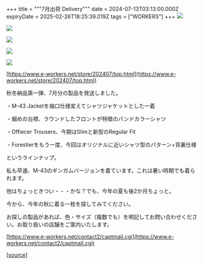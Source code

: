 +++
title = """7月出荷 Delivery"""
date = 2024-07-13T03:13:00.000Z
expiryDate = 2025-02-26T18:25:39.019Z
tags = ["WORKERS"]
+++
[![](https://blogger.googleusercontent.com/img/b/R29vZ2xl/AVvXsEhwm22YtbkM0ty_5ZAaSYcPO46kNQV1a3q4DDe7AL3SWUagf4KYQ2DuNqJj1uXVxBPbiZRBKVqXQvW_hudvGdSHHQkn0DqmUInhYsGdMoqd3DAK4THDdAGoEosCmnUUWc8VJabIT7urZfrGPx-NG80S8DgTbq698OEMqRvhIw8i-f9JQ72zVGe0sWaYkC8/s320/i1-3.jpg)](https://blogger.googleusercontent.com/img/b/R29vZ2xl/AVvXsEhwm22YtbkM0ty_5ZAaSYcPO46kNQV1a3q4DDe7AL3SWUagf4KYQ2DuNqJj1uXVxBPbiZRBKVqXQvW_hudvGdSHHQkn0DqmUInhYsGdMoqd3DAK4THDdAGoEosCmnUUWc8VJabIT7urZfrGPx-NG80S8DgTbq698OEMqRvhIw8i-f9JQ72zVGe0sWaYkC8/s1050/i1-3.jpg)

  

[![](https://blogger.googleusercontent.com/img/b/R29vZ2xl/AVvXsEjt1hOqzuy99RJvq_VyGag6wvuOaw5DLEh7pycWOBrSSxjpFrXdt5jSV2qTD-rfpeqBZbAZXpCPR8gd-EsMfC0_f4dJRqFWQosbyLjlF6INQrWIhTBP_VXw3HjmXM_a6munL2ygGnSWPCjHAdHdyBGbZWfc4bkmcloQIQHqRXHf75quj0BXPk0LTSYR69c/s320/i1-3.jpg)](https://blogger.googleusercontent.com/img/b/R29vZ2xl/AVvXsEjt1hOqzuy99RJvq_VyGag6wvuOaw5DLEh7pycWOBrSSxjpFrXdt5jSV2qTD-rfpeqBZbAZXpCPR8gd-EsMfC0_f4dJRqFWQosbyLjlF6INQrWIhTBP_VXw3HjmXM_a6munL2ygGnSWPCjHAdHdyBGbZWfc4bkmcloQIQHqRXHf75quj0BXPk0LTSYR69c/s1050/i1-3.jpg)

  

[![](https://blogger.googleusercontent.com/img/b/R29vZ2xl/AVvXsEjqirQhzqXQ3vf-Biblc-3lkfYEwAqdiB-HzdTbmfVHbKRaPkbIEPBUHeGqq18xGgYaSxaBHZ5xjdPE8GuKNoPlF-vWtWHy_dChOdqOxaRqTbWEmmuMje6i-jvZMrcMNDNi4N0cSW5JCS-5S7AiNH8_40xFMBt9-VAU9y2pySYwPZiZUjujHyIe11nYHt8/s320/i4-3.jpg)](https://blogger.googleusercontent.com/img/b/R29vZ2xl/AVvXsEjqirQhzqXQ3vf-Biblc-3lkfYEwAqdiB-HzdTbmfVHbKRaPkbIEPBUHeGqq18xGgYaSxaBHZ5xjdPE8GuKNoPlF-vWtWHy_dChOdqOxaRqTbWEmmuMje6i-jvZMrcMNDNi4N0cSW5JCS-5S7AiNH8_40xFMBt9-VAU9y2pySYwPZiZUjujHyIe11nYHt8/s1050/i4-3.jpg)

  

[![](https://blogger.googleusercontent.com/img/b/R29vZ2xl/AVvXsEgu9K3exjRBBV-qP1INUw5TTEESDQGpmapSiifRU100HItMb_TjDbDLjcw4tl4d1G4Pzr9lIXlr9a9opguoEvUzfAPEpO6EeKnN4InDGrTEJivym5xI3iEZOt5eKmqd2EwSCEruC2QfSojyIIHlw0jDPmvxGXIOthGCUN0WcD34fpI9_Vkvv7FJ4pvvzmE/s320/i2-3.jpg)](https://blogger.googleusercontent.com/img/b/R29vZ2xl/AVvXsEgu9K3exjRBBV-qP1INUw5TTEESDQGpmapSiifRU100HItMb_TjDbDLjcw4tl4d1G4Pzr9lIXlr9a9opguoEvUzfAPEpO6EeKnN4InDGrTEJivym5xI3iEZOt5eKmqd2EwSCEruC2QfSojyIIHlw0jDPmvxGXIOthGCUN0WcD34fpI9_Vkvv7FJ4pvvzmE/s1050/i2-3.jpg)

  

[![](https://blogger.googleusercontent.com/img/b/R29vZ2xl/AVvXsEgf81mZy2m8M02Xn1HKTZubKzWDbquaDx1RPonT3kEys3iPzl5zDexJgksc_ycsDMRp5AZpOyyThADBFGhVsNkVBXxnot6m6RjqLjcEK5EL8Kd8d-M_O1ndSUMaKBCgKkNq8l6uUxLvxVLKXCa3NtrYgFvoZ5Tl5qD9Ybl5coXD-XTNqqtWpsuitrP0y2s/s320/i3-3.jpg)](https://blogger.googleusercontent.com/img/b/R29vZ2xl/AVvXsEgf81mZy2m8M02Xn1HKTZubKzWDbquaDx1RPonT3kEys3iPzl5zDexJgksc_ycsDMRp5AZpOyyThADBFGhVsNkVBXxnot6m6RjqLjcEK5EL8Kd8d-M_O1ndSUMaKBCgKkNq8l6uUxLvxVLKXCa3NtrYgFvoZ5Tl5qD9Ybl5coXD-XTNqqtWpsuitrP0y2s/s1050/i3-3.jpg)

  

[https://www.e-workers.net/store/202407/top.html](https://www.e-workers.net/store/202407/top.html)

  

秋冬納品第一弾、7月分の製品を発送しました。

  

・M-43 Jacketを袖口仕様変えてシャツジャケットとした一着

・細めの台襟、ラウンドしたフロントが特徴のバンドカラーシャツ

・Offiecer Trousers、今期はSlimと新型のRegular Fit

・Forestierをもう一度、今回はオリジナルに近いシャツ型のパターン+背裏仕様

  

というラインナップ。

私も早速、M-43のギンガムバージョンを着ています。これは暑い時期でも着られます。

他はちょっときつい・・・かな？でも、今年の夏も後2か月ちょっと。

  

今から、今年の秋に着る一枚を探してみてください。

  

お探しの製品があれば、色・サイズ（複数でも）を明記してお問い合わせください。お取り扱いの店舗をご案内いたします。

  

[https://www.e-workers.net/contact2/captmail.cgi](https://www.e-workers.net/contact2/captmail.cgi)

[[source]](http://eworkers.blogspot.com/2024/07/7-delivery.html)
